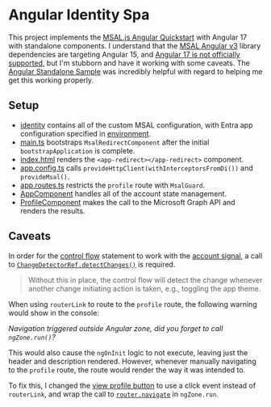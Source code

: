 # Angular Identity Spa

This project implements the [MSAL.js Angular Quickstart](https://learn.microsoft.com/en-us/entra/identity-platform/quickstart-single-page-app-angular-sign-in) with Angular 17 with standalone components. I understand that the [MSAL Angular v3](https://github.com/AzureAD/microsoft-authentication-library-for-js/blob/dev/lib/msal-angular/package.json) library dependencies are targeting Angular 15, and [Angular 17 is not officially supported](https://github.com/AzureAD/microsoft-authentication-library-for-js/issues/6719#issuecomment-1886044786), but I'm stubborn and have it working with some caveats. The [Angular Standalone Sample](https://github.com/AzureAD/microsoft-authentication-library-for-js/tree/dev/samples/msal-angular-v3-samples/angular-standalone-sample) was incredibly helpful with regard to helping me get this working properly.

## Setup

* [identity](./src/app/identity) contains all of the custom MSAL configuration, with Entra app configuration specified in [environment](./src/environments/environment.ts).
* [main.ts](./src/main.ts) bootstraps `MsalRedirectComponent` after the initial `bootstrapApplication` is complete.
* [index.html](./src/index.html) renders the `<app-redirect></app-redirect>` component.
* [app.config.ts](./src/app/app.config.ts) calls `provideHttpClient(withInterceptorsFromDi())` and `provideMsal()`.
* [app.routes.ts](./src/app/app.routes.ts) restricts the `profile` route with `MsalGuard`.
* [AppComponent](./src/app/app.component.ts) handles all of the account state management.
* [ProfileComponent](./src/app/routes/profile.route.ts) makes the call to the Microsoft Graph API and renders the results.

## Caveats

In order for the [control flow](./src/app/app.component.html#L7) statement to work with the [account signal](./src/app/app.component.ts#L67), a call to [`ChangeDetectorRef.detectChanges()`](./src/app/app.component.ts#L93) is required.

> Without this in place, the control flow will detect the change whenever another change initiating action is taken, e.g., toggling the app theme.

When using `routerLink` to route to the `profile` route, the following warning would show in the console:

*Navigation triggered outside Angular zone, did you forget to call `ngZone.run()`?*

This would also cause the `ngOnInit` logic to not execute, leaving just the header and description rendered. However, whenever manually navigating to the `profile` route, the route would render the way it was intended to.

To fix this, I changed the [view profile button](./src/app/app.component.html#L13) to use a click event instead of `routerLink`, and wrap the call to [`router.navigate`](./src/app/app.component.ts#L139) in `ngZone.run`.
